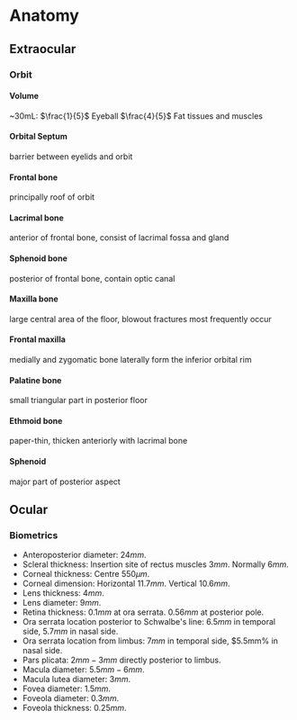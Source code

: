 


# Anatomy

## Extraocular

### Orbit 

#### Volume  
~30mL: $\frac{1}{5}$ Eyeball $\frac{4}{5}$ Fat tissues and muscles

#### Orbital Septum
barrier between eyelids and orbit

#### Frontal bone
principally roof of orbit

#### Lacrimal bone
anterior of frontal bone, consist of lacrimal fossa and gland

#### Sphenoid bone
posterior of frontal bone, contain optic canal

#### Maxilla bone
large central area of the floor, blowout fractures most frequently occur

#### Frontal maxilla
medially and zygomatic bone laterally form the inferior orbital rim

#### Palatine bone
small triangular part in posterior floor

#### Ethmoid bone
paper-thin, thicken anteriorly with lacrimal bone

#### Sphenoid
major part of posterior aspect

## Ocular

### Biometrics
* Anteroposterior diameter:  $24mm$.
* Scleral thickness: Insertion site of rectus muscles $3mm$. Normally $6mm$.
* Corneal thickness: Centre $550\mu m$.
* Corneal dimension: Horizontal $11.7mm$. Vertical $10.6mm$.
* Lens thickness: $4mm$.
* Lens diameter: $9mm$.
* Retina thickness: $0.1mm$ at ora serrata. $0.56mm$ at posterior pole.
* Ora serrata location posterior to Schwalbe's line: $6.5mm$ in temporal side, $5.7mm$ in nasal side.
* Ora serrata location from limbus: $7mm$ in temporal side, $5.5mm% in nasal side.
* Pars plicata: $2mm-3mm$ directly posterior to limbus.
* Macula diameter: $5.5mm-6mm$.
* Macula lutea diameter: $3mm$.
* Fovea diameter: $1.5mm$.
* Foveola diameter: $0.3mm$.
* Foveola thickness: $0.25mm$.


